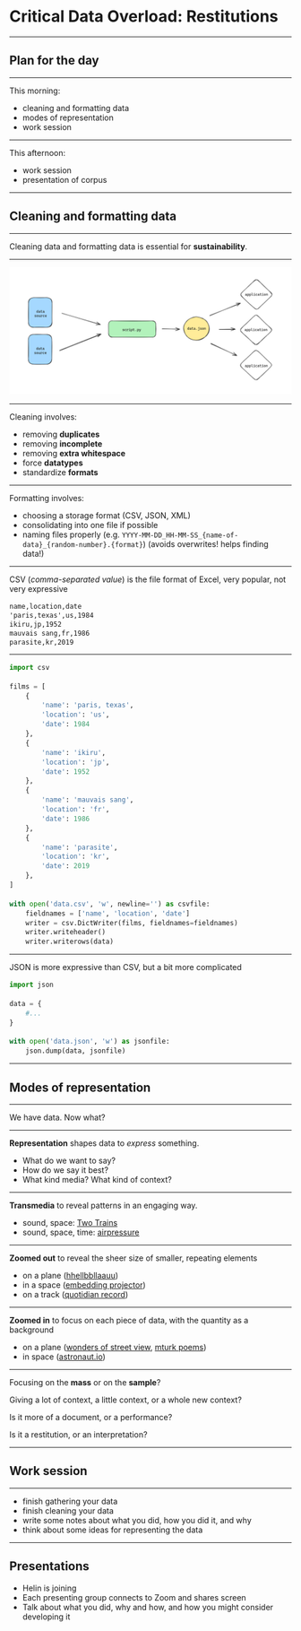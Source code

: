 # Critical Data Overload: Restitutions

---

## Plan for the day

---

This morning:

- cleaning and formatting data
- modes of representation
- work session

---

This afternoon:

- work session
- presentation of corpus

---

## Cleaning and formatting data

---

Cleaning data and formatting data is essential for __sustainability__.

---

![Diagram representing the scraping lifecycle](./assets/image.png)

---

Cleaning involves:

- removing __duplicates__
- removing __incomplete__
- removing __extra whitespace__
- force __datatypes__
- standardize __formats__

---

Formatting involves:

- choosing a storage format (CSV, JSON, XML)
- consolidating into one file if possible
- naming files properly (e.g. `YYYY-MM-DD_HH-MM-SS_{name-of-data}_{random-number}.{format}`) (avoids overwrites! helps finding data!)

---

CSV (_comma-separated value_) is the file format of Excel, very popular, not very expressive

```csv
name,location,date
'paris,texas',us,1984
ikiru,jp,1952
mauvais sang,fr,1986
parasite,kr,2019
```

---

```py
import csv

films = [
    {
        'name': 'paris, texas',
        'location': 'us',
        'date': 1984
    },
    {
        'name': 'ikiru',
        'location': 'jp',
        'date': 1952
    },
    {
        'name': 'mauvais sang',
        'location': 'fr',
        'date': 1986
    },
    {
        'name': 'parasite',
        'location': 'kr',
        'date': 2019
    },
]

with open('data.csv', 'w', newline='') as csvfile:
    fieldnames = ['name', 'location', 'date']
    writer = csv.DictWriter(films, fieldnames=fieldnames)
    writer.writeheader()
    writer.writerows(data)
```

---

JSON is more expressive than CSV, but a bit more complicated

```py
import json

data = {
    #...
}

with open('data.json', 'w') as jsonfile:
    json.dump(data, jsonfile)
```

---

## Modes of representation

---

We have data. Now what?

---

__Representation__ shapes data to _express_ something.

- What do we want to say?
- How do we say it best?
- What kind media? What kind of context?

---

__Transmedia__ to reveal patterns in an engaging way.

- sound, space: [Two Trains](https://datadrivendj.com/tracks/subway/)
- sound, space, time: [airpressure](https://www.airpressure.info)

---

__Zoomed out__ to reveal the sheer size of smaller, repeating elements

- on a plane ([hhellbbllaauu](https://hhellblauu.tumblr.com))
- in a space ([embedding projector](https://projector.tensorflow.org))
- on a track ([quotidian record](https://brianhouse.net/works/quotidian_record/))

---

__Zoomed in__ to focus on each piece of data, with the quantity as a background

- on a plane ([wonders of street view](https://neal.fun/wonders-of-street-view/), [mturk poems](https://www.instagram.com/mturkpoems/))
- in space ([astronaut.io](http://astronaut.io))

---

Focusing on the __mass__ or on the __sample__?

Giving a lot of context, a little context, or a whole new context?

Is it more of a document, or a performance?

Is it a restitution, or an interpretation?

---

## Work session

---

- finish gathering your data
- finish cleaning your data
- write some notes about what you did, how you did it, and why
- think about some ideas for representing the data

---

## Presentations

- Helin is joining
- Each presenting group connects to Zoom and shares screen
- Talk about what you did, why and how, and how you might consider developing it
